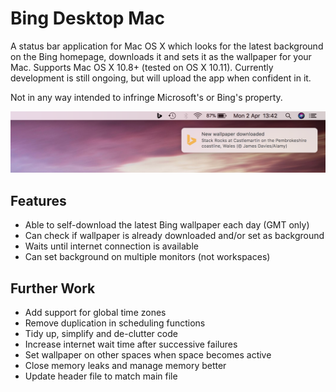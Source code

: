 Bing Desktop Mac
================

A status bar application for Mac OS X which looks for the latest background on the Bing homepage, downloads it and sets it as the wallpaper for your Mac. Supports Mac OS X 10.8+ (tested on OS X 10.11). Currently development is still ongoing, but will upload the app when confident in it. 

Not in any way intended to infringe Microsoft's or Bing's property.

![Screenshot of the app in the status bar](doc/img/statusBar.png)

Features
--------
- Able to self-download the latest Bing wallpaper each day (GMT only)
- Can check if wallpaper is already downloaded and/or set as background
- Waits until internet connection is available
- Can set background on multiple monitors (not workspaces)

Further Work
------------
- Add support for global time zones
- Remove duplication in scheduling functions
- Tidy up, simplify and de-clutter code
- Increase internet wait time after successive failures
- Set wallpaper on other spaces when space becomes active
- Close memory leaks and manage memory better
- Update header file to match main file
